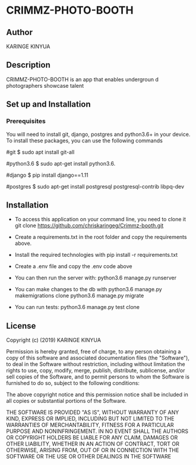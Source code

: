 # CRIMMZ-PHOTO-BOOTH

## Author

KARINGE KINYUA

## Description
CRIMMZ-PHOTO-BOOTH is an app that enables undergroun d photographers showcase talent 



## Set up and Installation
### Prerequisites
You will need to install git, django, postgres and python3.6+ in your device. To install these packages, you can use the following commands

#git
$ sudo apt install git-all

#python3.6
$ sudo apt-get install python3.6.

#django
$ pip install django==1.11

#postgres
$ sudo apt-get install postgresql postgresql-contrib libpq-dev

## Installation
- To access this application on your command line, you need to clone it git clone  https://github.com/chriskaringeg/Crimmz-booth.git

- Create a requirements.txt in the root folder and copy the requirements above.

- Install the required technologies with pip install -r requirements.txt

- Create a .env file and copy the .env code above

- You can then run the server with: python3.6 manage.py runserver

- You can make changes to the db with python3.6 manage.py makemigrations clone python3.6 manage.py migrate

- You can run tests: python3.6 manage.py test clone

## License
Copyright (c) (2019) KARINGE KINYUA

Permission is hereby granted, free of charge, to any person obtaining a copy of this software and associated documentation files (the "Software"), to deal in the Software without restriction, including without limitation the rights to use, copy, modify, merge, publish, distribute, sublicense, and/or sell copies of the Software, and to permit persons to whom the Software is furnished to do so, subject to the following conditions:

The above copyright notice and this permission notice shall be included in all copies or substantial portions of the Software.

THE SOFTWARE IS PROVIDED "AS IS", WITHOUT WARRANTY OF ANY KIND, EXPRESS OR IMPLIED, INCLUDING BUT NOT LIMITED TO THE WARRANTIES OF MERCHANTABILITY, FITNESS FOR A PARTICULAR PURPOSE AND NONINFRINGEMENT. IN NO EVENT SHALL THE AUTHORS OR COPYRIGHT HOLDERS BE LIABLE FOR ANY CLAIM, DAMAGES OR OTHER LIABILITY, WHETHER IN AN ACTION OF CONTRACT, TORT OR OTHERWISE, ARISING FROM, OUT OF OR IN CONNECTION WITH THE SOFTWARE OR THE USE OR OTHER DEALINGS IN THE SOFTWARE